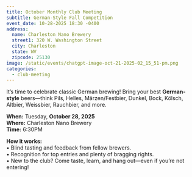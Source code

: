 ```yaml
---
title: October Monthly Club Meeting
subtitle: German-Style Fall Competition
event_date: 10-28-2025 18:30 -0400
address:
  name: Charleston Nano Brewery
  street1: 320 W. Washington Street
  city: Charleston
  state: WV
  zipcode: 25130
image: /static/events/chatgpt-image-oct-21-2025-02_15_51-pm.png
categories:
  - club-meeting
---
```

It’s time to celebrate classic German brewing! Bring your best **German-style** beers—think Pils, Helles, Märzen/Festbier, Dunkel, Bock, Kölsch, Altbier, Weissbier, Rauchbier, and more.

**When:** Tuesday, **October 28, 2025**\
**Where:** Charleston Nano Brewery\
**Time:** 6:30PM

**How it works:**\
• Blind tasting and feedback from fellow brewers.\
• Recognition for top entries and plenty of bragging rights.\
• New to the club? Come taste, learn, and hang out—even if you’re not entering!
